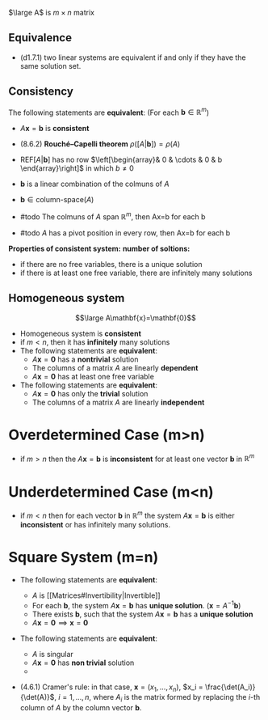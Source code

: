  $\large A$ is $m\times n$ matrix 


## Equivalence

- (d1.7.1) two linear systems are equivalent if and only if they have the same solution set.

## Consistency 

The following statements are **equivalent**: (For each $\mathbf{b}\in\mathbb{R}^m$)
- $A\mathbf{x}=\mathbf{b}$ is **consistent**
- (8.6.2) **Rouché–Capelli theorem** $\rho([A|\mathbf{b}])=\rho(A)$
- $\text{REF}[A|\mathbf{b}]$ has no row $\left[\begin{array}& 0 & \cdots & 0 & b \end{array}\right]$ in which $b\neq 0$ 
- $\mathbf{b}$ is a linear combination of the colmuns of $A$
- $\mathbf{b}\in \text{column-space}(A)$


- #todo  The colmuns of $A$ span $\mathbb{R}^m$, then Ax=b for each b
- #todo  $A$ has a pivot position in every row, then Ax=b for each b

**Properties of consistent system:**
**number of soltions:**
- if there are no free variables, there is a unique solution
- if there is at least one free variable, there are infinitely many solutions

## Homogeneous system
$$\large A\mathbf{x}=\mathbf{0}$$
- Homogeneous system is **consistent**
- if $m<n$, then it has **infinitely** many solutions
- The following statements are **equivalent**:
	- $A\mathbf{x}=\mathbf{0}$ has a **nontrivial** solution
	- The columns of a matrix $A$ are linearly **dependent**
	- $A\mathbf{x}=\mathbf{0}$ has at least one free variable
- The following statements are **equivalent**:
	- $A\mathbf{x}=\mathbf{0}$ has only the **trivial** solution
	- The columns of a matrix $A$ are linearly **independent**

# Overdetermined Case (m>n)

- if $m>n$ then the $A\mathbf{x}=\mathbf{b}$ is **inconsistent** for at least one vector $\mathbf{b}$ in $\mathbb{R}^m$

# Underdetermined Case (m<n)

- if $m<n$ then for each vector $\mathbf{b}$ in $\mathbb{R}^m$ the system $A\mathbf{x}=\mathbf{b}$ is either **inconsistent** or has infinitely many solutions.
# Square System (m=n)

- The following statements are **equivalent**:
	- $A$ is [[Matrices#Invertibility|Invertible]]
	- For each $\textbf{b}$, the system $A\textbf{x}=\textbf{b}$ has **unique solution**. ($\textbf{x}=A^{−1}\textbf{b}$) 
	- There exists $\textbf{b}$, such that the system $A\textbf{x}=\textbf{b}$ has a **unique solution**
	- $A\mathbf{x}=\mathbf{0}\implies \mathbf{x}=\mathbf{0}$
- The following statements are **equivalent**:
	- $A$ is singular
	- $A\mathbf{x}=\mathbf{0}$ has **non trivial** solution
	- 

- (4.6.1) Cramer's rule: in that case, $\mathbf{x}=(x_{1},\dots,x_{n})$, $x_i = \frac{\det(A_i)}{\det(A)}$, $i = 1, \ldots, n$, where $A_{i}$ is the matrix formed by replacing the $i$-th column of $A$ by the column vector $\mathbf{b}$.

